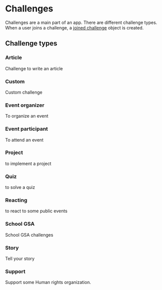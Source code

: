 # Challenges
Challenges are a main part of an app. There are different challenge types. 
When a user joins a challenge, a [joined challenge](joined_challenges.md) object is created.

## Challenge types

### Article
Challenge to write an article

### Custom
Custom challenge

### Event organizer
To organize an event

### Event participant
To attend an event

### Project
to implement a project

### Quiz
to solve a quiz

### Reacting
to react to some public events

### School GSA
School GSA challenges

### Story
Tell your story

### Support
Support some Human rights organization.
